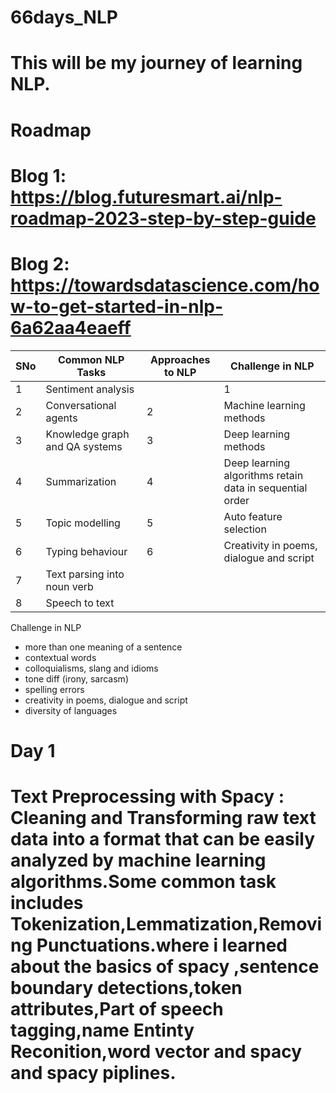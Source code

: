 # 66days_NLP
# This will be my journey of learning NLP.

# Roadmap
  # Blog 1: https://blog.futuresmart.ai/nlp-roadmap-2023-step-by-step-guide
  # Blog 2: https://towardsdatascience.com/how-to-get-started-in-nlp-6a62aa4eaeff

SNo| Common NLP Tasks| Approaches to NLP| Challenge in NLP|
|-|-|-|-|
|1| Sentiment analysis| |1| Heuristic methods|1|More than one meaning of a sentence|
|2| Conversational agents|2|Machine learning methods|2|Contextual words|
|3| Knowledge graph and QA systems|3| Deep learning methods|3|Colloquialisms, slang and idioms|
|4| Summarization|4|Deep learning algorithms retain data in sequential order|4|Tone diff (irony, sarcasm)|
|5| Topic modelling|5|Auto feature selection|5|Spelling errors|
|6| Typing behaviour|6|Creativity in poems, dialogue and script|6|Diversity of languages|
|7| Text parsing into noun verb|
|8| Speech to text|


Challenge in NLP
- more than one meaning of a sentence
- contextual words
- colloquialisms, slang and idioms
- tone diff (irony, sarcasm)
- spelling errors
- creativity in poems, dialogue and script
- diversity of languages

# Day 1 

# Text Preprocessing with Spacy : Cleaning and Transforming raw text data into a format that can be easily analyzed by machine learning algorithms.Some common task includes Tokenization,Lemmatization,Removing Punctuations.where i learned about the basics of spacy ,sentence boundary detections,token attributes,Part of speech tagging,name Entinty Reconition,word vector and spacy and spacy piplines.



